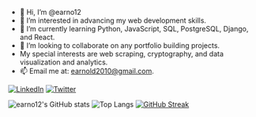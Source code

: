 - 👋 Hi, I’m @earno12
- 👀 I’m interested in advancing my web development skills.
- 🌱 I’m currently learning Python, JavaScript, SQL, PostgreSQL, Django, and React.
- 💞️ I’m looking to collaborate on any portfolio building projects.
- My special interests are web scraping, cryptography, and data visualization and analytics.
- 📫 Email me at: earnold2010@gmail.com.

<a href="https://www.linkedin.com/in/elijah-e-arnold/"><img alt="LinkedIn" src="https://img.shields.io/badge/-LinkedIn-335EA2?style=for-the-badge&logo=linkedin&logoColor=white" /></a>
<a href="https://twitter.com/ElijahA35566456"><img alt="Twitter" src="https://img.shields.io/badge/-Twitter-335EA2?style=for-the-badge&logo=twitter&logoColor=white" /></a>

![earno12's GitHub stats](https://github-readme-stats-git-masterrstaa-rickstaa.vercel.app/api?username=earno12&count_private=true&show_icons=true&theme=algolia) 
![Top Langs](https://github-readme-stats-git-masterrstaa-rickstaa.vercel.app/api/top-langs/?username=earno12&show_icons=true&layout=demo&theme=algolia) 
[![GitHub Streak](https://github-readme-streak-stats.herokuapp.com?user=earno12&theme=chartreuse-dark)](https://git.io/streak-stats)

<!---
earno12/earno12 is a ✨ special ✨ repository because its `README.md` (this file) appears on your GitHub profile.
You can click the Preview link to take a look at your changes.
--->
